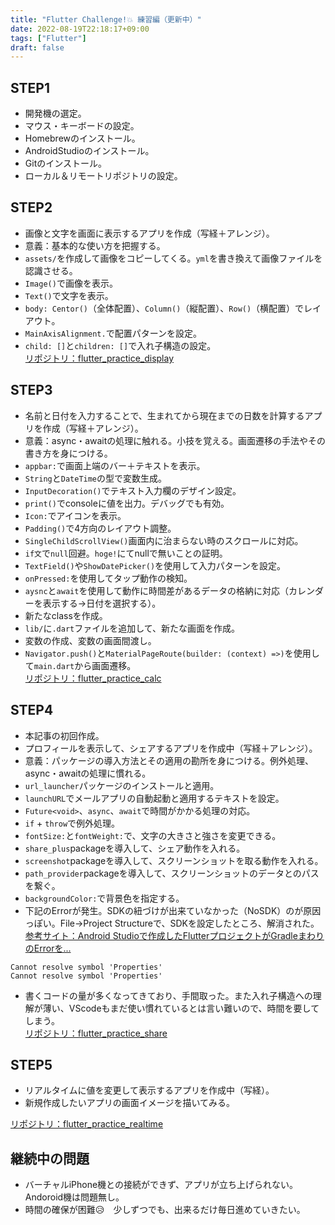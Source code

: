 ```yaml
---
title: "Flutter Challenge!💥 練習編（更新中）"
date: 2022-08-19T22:18:17+09:00
tags: ["Flutter"]
draft: false
---
```

## STEP1
- 開発機の選定。
- マウス・キーボードの設定。
- Homebrewのインストール。
- AndroidStudioのインストール。
- Gitのインストール。
- ローカル＆リモートリポジトリの設定。

## STEP2
- 画像と文字を画面に表示するアプリを作成（写経＋アレンジ）。
- 意義：基本的な使い方を把握する。
- `assets/`を作成して画像をコピーしてくる。`yml`を書き換えて画像ファイルを認識させる。
- `Image()`で画像を表示。
- `Text()`で文字を表示。
- `body: Centor()`（全体配置）、`Column()`（縦配置）、`Row()`（横配置）でレイアウト。
- `MainAxisAlignment.`で配置パターンを設定。
- `child: []`と`children: []`で入れ子構造の設定。  
[リポジトリ：flutter_practice_display](https://github.com/watobii/flutter_practice_display)

## STEP3
- 名前と日付を入力することで、生まれてから現在までの日数を計算するアプリを作成（写経＋アレンジ）。
- 意義：async・awaitの処理に触れる。小技を覚える。画面遷移の手法やその書き方を身につける。
- `appbar:`で画面上端のバー＋テキストを表示。
- `String`と`DateTime`の型で変数生成。
- `InputDecoration()`でテキスト入力欄のデザイン設定。
- `print()`でconsoleに値を出力。デバッグでも有効。
- `Icon:`でアイコンを表示。
- `Padding()`で4方向のレイアウト調整。
- `SingleChildScrollView()`画面内に治まらない時のスクロールに対応。
- `if文`で`null`回避。`hoge!`にてnullで無いことの証明。
-  `TextField()`や`ShowDatePicker()`を使用して入力パターンを設定。
- `onPressed:`を使用してタップ動作の検知。
- `aysnc`と`await`を使用して動作に時間差があるデータの格納に対応（カレンダーを表示する→日付を選択する）。
- 新たなclassを作成。
- `lib/`に`.dart`ファイルを追加して、新たな画面を作成。
- 変数の作成、変数の画面間渡し。
- `Navigator.push()`と`MaterialPageRoute(builder: (context) =>)`を使用して`main.dart`から画面遷移。  
[リポジトリ：flutter_practice_calc](https://github.com/watobii/flutter_practice_calc)

## STEP4
- 本記事の初回作成。
- プロフィールを表示して、シェアするアプリを作成中（写経＋アレンジ）。
- 意義：パッケージの導入方法とその適用の勘所を身につける。例外処理、async・awaitの処理に慣れる。
- `url_launcher`パッケージのインストールと適用。
- `launchURL`でメールアプリの自動起動と適用するテキストを設定。
- `Future<void>`、`async`、`await`で時間がかかる処理の対応。
- `if` + `throw`で例外処理。
- `fontSize:`と`fontWeight:`で、文字の大きさと強さを変更できる。
- `share_plus`packageを導入して、シェア動作を入れる。
- `screenshot`packageを導入して、スクリーンショットを取る動作を入れる。
- `path_provider`packageを導入して、スクリーンショットのデータとのパスを繋ぐ。
- `backgroundColor:`で背景色を指定する。
- 下記のErrorが発生。SDKの紐づけが出来ていなかった（NoSDK）のが原因っぽい。File→Project Structureで、SDKを設定したところ、解消された。  
[参考サイト：Android Studioで作成したFlutterプロジェクトがGradleまわりのErrorを...](https://shn-hsn.hatenablog.com/entry/2020/01/02/162242)
```none
Cannot resolve symbol 'Properties'
Cannot resolve symbol 'Properties'
```
- 書くコードの量が多くなってきており、手間取った。また入れ子構造への理解が薄い、VScodeもまだ使い慣れているとは言い難いので、時間を要してしまう。  
[リポジトリ：flutter_practice_share](https://github.com/watobii/flutter_practice_share)  

## STEP5
- リアルタイムに値を変更して表示するアプリを作成中（写経）。
- 新規作成したいアプリの画面イメージを描いてみる。 

[リポジトリ：flutter_practice_realtime](https://github.com/watobii/flutter_practice_realtime/settings)

## 継続中の問題
- バーチャルiPhone機との接続ができず、アプリが立ち上げられない。Andoroid機は問題無し。
- 時間の確保が困難😥　少しずつでも、出来るだけ毎日進めていきたい。